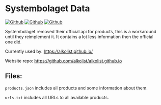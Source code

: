 # Systembolaget Data
[![Github](https://img.shields.io/github/stars/C4illin/systembolaget-data?logo=github&logoColor=white&style=for-the-badge)](https://github.com/C4illin/systembolaget-data/stargazers/)
[![Github](https://img.shields.io/github/last-commit/C4illin/systembolaget-data?logoColor=white&style=for-the-badge&label=Updated)](https://github.com/C4illin/systembolaget-data/commits/main)
[![Github](https://img.shields.io/website?down_color=red&down_message=offline&style=for-the-badge&up_color=limegreen&up_message=online&url=https%3A%2F%2Falkolist.github.io%2F)](https://alkolist.github.io/)

Systembolaget removed their official api for products, this is a workaround until they reimplement it. It contains a lot less information then the official one did.

Currently used by:
https://alkolist.github.io/

Website repo:
https://github.com/alkolist/alkolist.github.io

## Files:

`products.json` includes all products and some information about them.

`urls.txt` includes all URLs to all available products.

